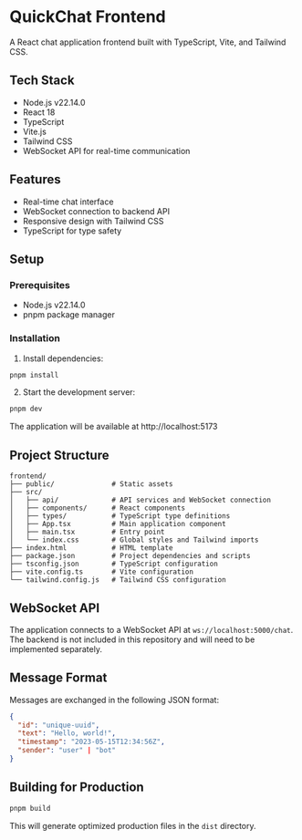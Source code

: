 # QuickChat Frontend

A React chat application frontend built with TypeScript, Vite, and Tailwind CSS.

## Tech Stack

- Node.js v22.14.0
- React 18
- TypeScript
- Vite.js
- Tailwind CSS
- WebSocket API for real-time communication

## Features

- Real-time chat interface
- WebSocket connection to backend API
- Responsive design with Tailwind CSS
- TypeScript for type safety

## Setup

### Prerequisites

- Node.js v22.14.0
- pnpm package manager

### Installation

1. Install dependencies:

```bash
pnpm install
```

2. Start the development server:

```bash
pnpm dev
```

The application will be available at http://localhost:5173

## Project Structure

```
frontend/
├── public/              # Static assets
├── src/
│   ├── api/             # API services and WebSocket connection
│   ├── components/      # React components
│   ├── types/           # TypeScript type definitions
│   ├── App.tsx          # Main application component
│   ├── main.tsx         # Entry point
│   └── index.css        # Global styles and Tailwind imports
├── index.html           # HTML template
├── package.json         # Project dependencies and scripts
├── tsconfig.json        # TypeScript configuration
├── vite.config.ts       # Vite configuration
└── tailwind.config.js   # Tailwind CSS configuration
```

## WebSocket API

The application connects to a WebSocket API at `ws://localhost:5000/chat`. The backend is not included in this repository and will need to be implemented separately.

## Message Format

Messages are exchanged in the following JSON format:

```json
{
  "id": "unique-uuid",
  "text": "Hello, world!",
  "timestamp": "2023-05-15T12:34:56Z",
  "sender": "user" | "bot"
}
```

## Building for Production

```bash
pnpm build
```

This will generate optimized production files in the `dist` directory. 